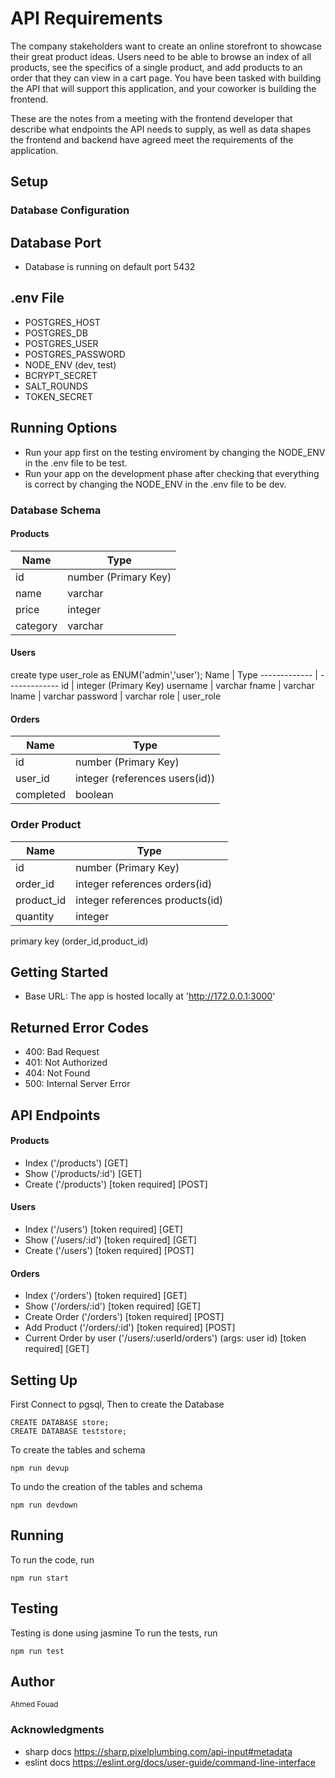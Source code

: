 # API Requirements
The company stakeholders want to create an online storefront to showcase their great product ideas. Users need to be able to browse an index of all products, see the specifics of a single product, and add products to an order that they can view in a cart page. You have been tasked with building the API that will support this application, and your coworker is building the frontend.

These are the notes from a meeting with the frontend developer that describe what endpoints the API needs to supply, as well as data shapes the frontend and backend have agreed meet the requirements of the application. 

## Setup

### Database Configuration
## Database Port
- Database is running on default port 5432
## .env File
- POSTGRES_HOST
- POSTGRES_DB
- POSTGRES_USER
- POSTGRES_PASSWORD
- NODE_ENV (dev, test)
- BCRYPT_SECRET
- SALT_ROUNDS
- TOKEN_SECRET

## Running Options
- Run your app first on the testing enviroment by changing the NODE_ENV in the .env file to be test.
- Run your app on the development phase after checking that everything is correct by changing the NODE_ENV in the .env file to be dev.
### Database Schema

#### Products
Name  | Type
------------- | -------------
id  | number (Primary Key)
name  | varchar
price  | integer
category  | varchar

#### Users
create type user_role as ENUM('admin','user');
Name  | Type
------------- | -------------
id  | integer (Primary Key)
username  | varchar
fname  | varchar
lname  | varchar
password  | varchar
role  | user_role

#### Orders
Name  | Type
------------- | -------------
id  | number (Primary Key)
user_id  | integer (references users(id))
completed  | boolean

### Order Product
Name  | Type
------------- | -------------
id  | number (Primary Key)
order_id  | integer references orders(id) 
product_id  | integer references products(id)
quantity  | integer
primary key (order_id,product_id)

## Getting Started
- Base URL: The app is hosted locally at 'http://172.0.0.1:3000'

## Returned Error Codes
- 400: Bad Request
- 401: Not Authorized
- 404: Not Found
- 500: Internal Server Error

## API Endpoints
#### Products
- Index ('/products') [GET] 
- Show  ('/products/:id') [GET] 
- Create ('/products') [token required] [POST] 

#### Users
- Index ('/users') [token required] [GET] 
- Show  ('/users/:id') [token required] [GET] 
- Create ('/users') [token required] [POST] 

#### Orders
- Index ('/orders') [token required] [GET] 
- Show ('/orders/:id') [token required] [GET] 
- Create Order ('/orders') [token required] [POST] 
- Add Product ('/orders/:id') [token required] [POST] 
- Current Order by user ('/users/:userId/orders') (args: user id) [token required] [GET] 

## Setting Up
First Connect to pgsql,
Then to create the Database
```
CREATE DATABASE store;
CREATE DATABASE teststore;
```

To create the tables and schema
```
npm run devup
```

To undo the creation of the tables and schema
```
npm run devdown
```

## Running
To run the code, run
```
npm run start
```

## Testing
Testing is done using jasmine
To run the tests, run
```
npm run test
```

## Author
<sup>Ahmed Fouad 

### Acknowledgments
- sharp docs https://sharp.pixelplumbing.com/api-input#metadata
- eslint docs https://eslint.org/docs/user-guide/command-line-interface

